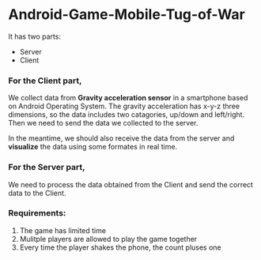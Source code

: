 # Android-Game-Mobile-Tug-of-War
It has two parts:
- Server
- Client

### For the Client part, 
We collect data from **Gravity acceleration sensor** in a smartphone based on Android Operating System. The gravity acceleration has x-y-z three dimensions, so the data includes two catagories, up/down and left/right. Then we need to send the data we collected to the server.

In the meantime, we should also receive the data from the server and **visualize** the data using some formates in real time.

### For the Server part,
We need to process the data obtained from the Client and send the correct data to the Client.

### Requirements:
1. The game has limited time
2. Mulitple players are allowed to play the game together
3. Every time the player shakes the phone, the count pluses one
